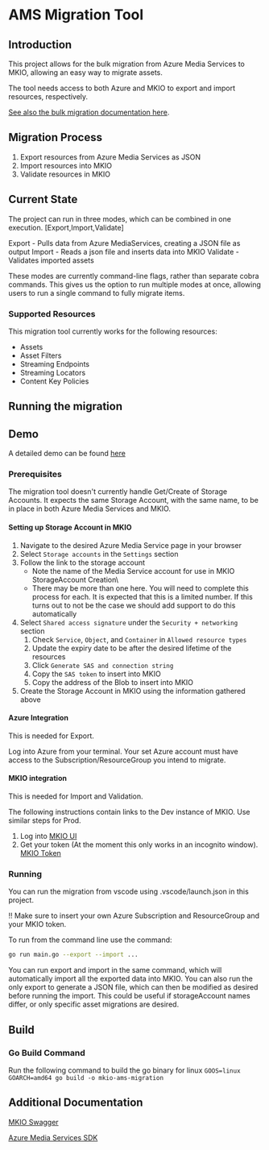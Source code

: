 # AMS Migration Tool

## Introduction

This project allows for the bulk migration from Azure Media Services to MKIO, allowing an easy way to migrate assets.

The tool needs access to both Azure and MKIO to export and import resources, respectively.

[See also the bulk migration documentation here](https://docs.io.mediakind.com/docs/bulk-asset-migration-from-ams-storage).

## Migration Process

1. Export resources from Azure Media Services as JSON
2. Import resources into MKIO
3. Validate resources in MKIO

## Current State

The project can run in three modes, which can be combined in one execution. [Export,Import,Validate]

Export - Pulls data from Azure MediaServices, creating a JSON file as output
Import - Reads a json file and inserts data into MKIO
Validate - Validates imported assets

These modes are currently command-line flags, rather than separate cobra commands. This gives us the option to run multiple modes at once, allowing users to run a single command to fully migrate items.

### Supported Resources

This migration tool currently works for the following resources:

- Assets
- Asset Filters
- Streaming Endpoints
- Streaming Locators
- Content Key Policies

## Running the migration

## Demo

A detailed demo can be found [here](docs/demo/demo.md)

### Prerequisites

The migration tool doesn't currently handle Get/Create of Storage Accounts. It expects the same Storage Account, with the same name, to be in place in both Azure Media Services and MKIO.

#### Setting up Storage Account in MKIO

1. Navigate to the desired Azure Media Service page in your browser
2. Select `Storage accounts` in the `Settings` section
3. Follow the link to the storage account
   - Note the name of the Media Service account for use in MKIO StorageAccount Creation\
   - There may be more than one here. You will need to complete this process for each. It is expected that this is a limited number. If this turns out to not be the case we should add support to do this automatically
4. Select `Shared access signature` under the `Security + networking` section
   1. Check `Service`, `Object`, and `Container` in `Allowed resource types`
   2. Update the expiry date to be after the desired lifetime of the resources
   3. Click `Generate SAS and connection string`
   4. Copy the `SAS token` to insert into MKIO
   5. Copy the address of the Blob to insert into MKIO
5. Create the Storage Account in MKIO using the information gathered above

#### Azure Integration

This is needed for Export.

Log into Azure from your terminal. Your set Azure account must have access to the Subscription/ResourceGroup you intend to migrate.

#### MKIO integration

This is needed for Import and Validation.

The following instructions contain links to the Dev instance of MKIO. Use similar steps for Prod.

1. Log into [MKIO UI](https://dev-ui.io.mediakind.com/)
2. Get your token (At the moment this only works in an incognito window). [MKIO Token](https://dev.io.mediakind.com/auth/token/)

### Running

You can run the migration from vscode using .vscode/launch.json in this project.

!! Make sure to insert your own Azure Subscription and ResourceGroup and your MKIO token.

To run from the command line use the command:

```bash
go run main.go --export --import ...
```

You can run export and import in the same command, which will automatically import all the exported data into MKIO. You can also run the only export to generate a JSON file, which can then be modified as desired before running the import. This could be useful if storageAccount names differ, or only specific asset migrations are desired.

## Build

### Go Build Command

Run the following command to build the go binary for linux
`GOOS=linux GOARCH=amd64 go build -o mkio-ams-migration`

## Additional Documentation

[MKIO Swagger](https://dev.io.mediakind.com/doc/ui/)

[Azure Media Services SDK](https://pkg.go.dev/github.com/Azure/azure-sdk-for-go/sdk/resourcemanager/mediaservices/armmediaservices#pkg-types)
